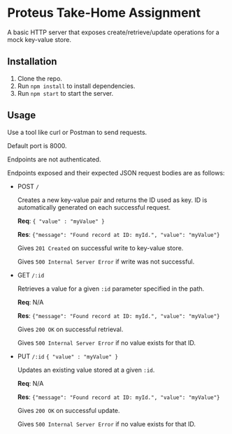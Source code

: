 # Proteus Take-Home Assignment

A basic HTTP server that exposes create/retrieve/update operations for a mock key-value store.

## Installation

1. Clone the repo.
2. Run `npm install` to install dependencies.
3. Run `npm start` to start the server.

## Usage

Use a tool like curl or Postman to send requests.

Default port is 8000. 

Endpoints are not authenticated.

Endpoints exposed and their expected JSON request bodies are as follows: 

- POST `/`

  Creates a new key-value pair and returns the ID used as key. ID is automatically generated on each successful request.

  **Req**: `{ "value" : "myValue" }`

  **Res**: `{"message": "Found record at ID: myId.", "value": "myValue"}`

  Gives `201 Created` on successful write to key-value store.
  
  Gives `500 Internal Server Error` if write was not successful.

- GET `/:id`

  Retrieves a value for a given `:id` parameter specified in the path.

  **Req**: N/A
  
  **Res**: `{"message": "Found record at ID: myId.", "value": "myValue"}`

  Gives `200 OK` on successful retrieval.
  
  Gives `500 Internal Server Error` if no value exists for that ID.


- PUT `/:id` `{ "value" : "myValue" }`

  Updates an existing value stored at a given `:id`.

  **Req**: N/A
  
  **Res**: `{"message": "Found record at ID: myId.", "value": "myValue"}`

  Gives `200 OK` on successful update.
  
  Gives `500 Internal Server Error` if no value exists for that ID.
